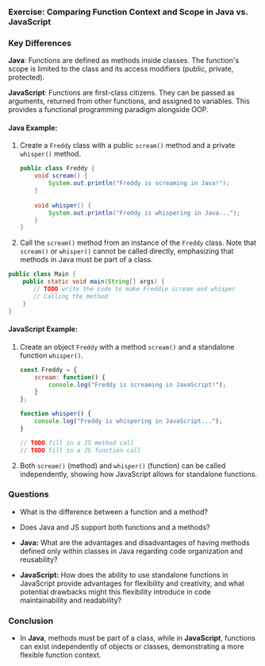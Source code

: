 ### Exercise: Comparing Function Context and Scope in Java vs. JavaScript

### Key Differences
**Java**: Functions are defined as methods inside classes. The function's scope is limited to the class and its access modifiers (public, private, protected).  

**JavaScript**: Functions are first-class citizens. They can be passed as arguments, returned from other functions, and assigned to variables. This provides a functional programming paradigm alongside OOP.

#### **Java Example:**
1. Create a `Freddy` class with a public `scream()` method and a private `whisper()` method.
   ```java
   public class Freddy {
       void scream() {
           System.out.println("Freddy is screaming in Java!");
       }
       
       void whisper() {
           System.out.println("Freddy is whispering in Java...");
       }
   }
   ```
2. Call the `scream()` method from an instance of the `Freddy` class. Note that `scream()` or `whisper()` cannot be called directly, emphasizing that methods in Java must be part of a class.
```java
public class Main {
    public static void main(String[] args) {
       // TODO write the code to make Freddie scream and whisper
       // Calling the method
    }
}
```

#### **JavaScript Example:**
1. Create an object `Freddy` with a method `scream()` and a standalone function `whisper()`.
   ```javascript
   const Freddy = {
       scream: function() {
           console.log("Freddy is screaming in JavaScript!");
       }
   };

   function whisper() {
       console.log("Freddy is whispering in JavaScript...");
   }

   // TODO fill in a JS method call
   // TODO fill in a JS function call
   ```
2. Both `scream()` (method) and `whisper()` (function) can be called independently, showing how JavaScript allows for standalone functions.

### Questions
- What is the difference between a function and a method?
- Does Java and JS support both functions and a methods?
- **Java:** What are the advantages and disadvantages of having methods defined only within classes in Java regarding code organization and reusability?

- **JavaScript:** How does the ability to use standalone functions in JavaScript provide advantages for flexibility and creativity, and what potential drawbacks might this flexibility introduce in code maintainability and readability?

### Conclusion
- In **Java**, methods must be part of a class, while in **JavaScript**, functions can exist independently of objects or classes, demonstrating a more flexible function context.